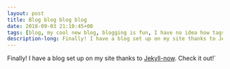 ```yaml
---
layout: post
title: Blog blog blog blog
date: 2018-09-03 21:10:45+00
tags: [blog, my cool new blog, blogging is fun, I have no idea how tags work]
description-long: Finally! I have a blog set up on my site thanks to Jekyll-now
---
```


Finally! I have a blog set up on my site thanks to [Jekyll-now](https://github.com/barryclark/jekyll-now). Check it out!`
